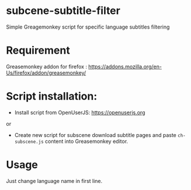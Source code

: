 # subcene-subtitle-filter
Simple Greagemonkey script for specific language subtitles filtering

Requirement
========
Greasemonkey addon for firefox :
https://addons.mozilla.org/en-Us/firefox/addon/greasemonkey/

Script installation:
========
* Install script from OpenUserJS: https://openuserjs.org

or

* Create new script for subscene download subtitle pages and paste `ch-subscene.js` content into Greasemonkey editor.

Usage
========
Just change language name in first line.
